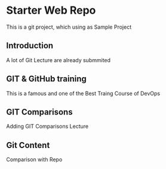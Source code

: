 # Starter Web Repo
This is a git project, which using  as Sample Project

## Introduction
A lot of Git Lecture are already submmited 

## GIT & GitHub training
This is a famous and one of the Best Traing Course of DevOps

## GIT Comparisons
Adding GIT Comparisons Lecture 

## Git Content
Comparison with Repo

